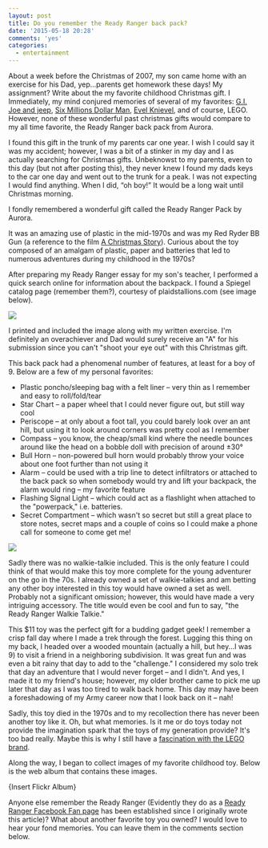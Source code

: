 ```yaml
---
layout: post
title: Do you remember the Ready Ranger back pack?
date: '2015-05-18 20:28'
comments: 'yes'
categories:
  - entertainment
---
```


About a week before the Christmas of 2007, my son came home with an exercise for his Dad, yep...parents get homework these days! My assignment? Write about the my favorite childhood Christmas gift. I Immediately, my mind conjured memories of several of my favorites: [G.I. Joe and jeep](http://www.plaidstallions.com/hasbro/gijoe.html), [Six Millions Dollar Man](http://www.plaidstallions.com/smdm/), [Evel Knievel](http://www.plaidstallions.com/evel/), and of course, LEGO. However, none of these wonderful past christmas gifts would compare to my all time favorite, the Ready Ranger back pack from Aurora.

I found this gift in the trunk of my parents car one year. I wish I could say it was my accident; however, I was a bit of a stinker in my day and I as actually searching for Christmas gifts. Unbeknowst to my parents, even to this day (but not after posting this), they never knew I found my dads keys to the car one day and went out to the trunk for a peak. I was not expecting I would find anything. When I did, “oh boy!” It would be a long wait until Christmas morning.

I fondly remembered a wonderful gift called the Ready Ranger Pack by Aurora.

It was an amazing use of plastic in the mid-1970s and was my Red Ryder BB Gun (a reference to the film [A Christmas Story][2]). Curious about the toy composed of an amalgam of plastic, paper and batteries that led to numerous adventures during my childhood in the 1970s? 

After preparing my Ready Ranger essay for my son's teacher, I performed a quick search online for information about the backpack. I found a Spiegel catalog page (remember them?), courtesy of plaidstallions.com (see image below).

![][1]

I printed and included the image along with my written exercise. I'm definitely an overachiever and Dad would surely receive an "A" for his submission since you can't "shoot your eye out" with this Christmas gift.

This back pack had a phenomenal number of features, at least for a boy of 9. Below are a few of my personal favorites:  
- Plastic poncho/sleeping bag with a felt liner – very thin as I remember and easy to roll/fold/tear
- Star Chart – a paper wheel that I could never figure out, but still way cool
- Periscope – at only about a foot tall, you could barely look over an ant hill, but using it to look around corners was pretty cool as I remember
- Compass – you know, the cheap/small kind where the needle bounces around like the head on a bobble doll with precision of around ±30°
- Bull Horn – non-powered bull horn would probably throw your voice about one foot further than not using it
- Alarm – could be used with a trip line to detect infiltrators or attached to the back pack so when somebody would try and lift your backpack, the alarm would ring – my favorite feature
- Flashing Signal Light – which could act as a flashlight when attached to the "powerpack," i.e. batteries.
- Secret Compartment – which wasn't so secret but still a great place to store notes, secret maps and a couple of coins so I could make a phone call for someone to come get me!

![][3]

Sadly there was no walkie-talkie included. This is the only feature I could think of that would make this toy more complete for the young adventurer on the go in the 70s. I already owned a set of walkie-talkies and am betting any other boy interested in this toy would have owned a set as well. Probably not a significant omission; however, this would have made a very intriguing accessory. The title would even be cool and fun to say, "the Ready Ranger Walkie Talkie."

This $11 toy was the perfect gift for a budding gadget geek! I remember a crisp fall day where I made a trek through the forest. Lugging this thing on my back, I headed over a wooded mountain (actually a hill, but hey...I was 9) to visit a friend in a neighboring subdivision. It was great fun and was even a bit rainy that day to add to the "challenge." I considered my solo trek that day an adventure that I would never forget – and I didn't. And yes, I made it to my friend's house; however, my older brother came to pick me up later that day as I was too tired to walk back home. This day may have been a foreshadowing of my Army career now that I look back on it – nah!

Sadly, this toy died in the 1970s and to my recollection there has never been another toy like it. Oh, but what memories. Is it me or do toys today not provide the imagination spark that the toys of my generation provide? It's too bad really. Maybe this is why I still have a [fascination with the LEGO brand][4].

Along the way, I began to collect images of my favorite childhood toy. Below is the web album that contains these images.

{Insert Flickr Album}

Anyone else remember the Ready Ranger (Evidently they do as a [Ready Ranger Facebook Fan page][5] has been established since I originally wrote this article)? What about another favorite toy you owned? I would love to hear your fond memories. You can leave them in the comments section below.

[1]: https://lh6.googleusercontent.com/-fICziDwR_XI/Tsqz3wmqiZI/AAAAAAAA4Tg/qX8SSrHC7F0/w453-h600-no/Ready%2BRanger%2BAd.jpg
[2]: http://www.amazon.com/dp/B000VBIGCW/ref=as_li_ss_til?tag=bricinmypockb-20&camp=0&creative=0&linkCode=as4&creativeASIN=B000VBIGCW&adid=1V12H8R7D99Z3MSGVZXC
[3]: https://lh3.googleusercontent.com/-Ax1aZEYvHnM/Tsqz3bJKKHI/AAAAAAAA4TY/9dXbILKBwHE/w550-h805-no/Ready%2BRanger%2BCartoon%2BAd.jpg
[4]: http://www.stevencombs.com/lego.html
[5]: http://www.facebook.com/groups/45986951748/
